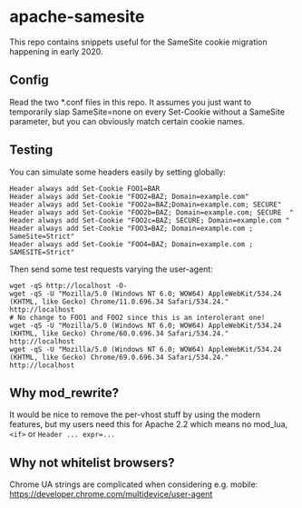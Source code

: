 # apache-samesite
This repo contains snippets useful for the SameSite cookie migration happening in early 2020.

## Config

Read the two *.conf files in this repo. It assumes you just want to temporarily slap SameSite=none
on every Set-Cookie without a SameSite parameter, but you can obviously match certain cookie names.

## Testing

You can simulate some headers easily by setting globally:

    Header always add Set-Cookie FOO1=BAR
    Header always add Set-Cookie "FOO2=BAZ; Domain=example.com"
    Header always add Set-Cookie "FOO2a=BAZ;Domain=example.com; SECURE"
    Header always add Set-Cookie "FOO2b=BAZ; Domain=example.com; SECURE  "
    Header always add Set-Cookie "FOO2c=BAZ; SECURE; Domain=example.com "
    Header always add Set-Cookie "FOO3=BAZ; Domain=example.com ; SameSite=Strict"
    Header always add Set-Cookie "FOO4=BAZ; Domain=example.com ; SAMESITE=Strict"

Then send some test requests varying the user-agent:

    wget -qS http://localhost -O-
    wget -qS -U "Mozilla/5.0 (Windows NT 6.0; WOW64) AppleWebKit/534.24 (KHTML, like Gecko) Chrome/11.0.696.34 Safari/534.24." http://localhost
    # No change to FOO1 and FOO2 since this is an interolerant one!
    wget -qS -U "Mozilla/5.0 (Windows NT 6.0; WOW64) AppleWebKit/534.24 (KHTML, like Gecko) Chrome/60.0.696.34 Safari/534.24." http://localhost
    wget -qS -U "Mozilla/5.0 (Windows NT 6.0; WOW64) AppleWebKit/534.24 (KHTML, like Gecko) Chrome/69.0.696.34 Safari/534.24." http://localhost


## Why mod_rewrite?
It would be nice to remove the per-vhost stuff by using the modern features, but 
my users need this for Apache 2.2 which means no mod_lua, `<if>` or `Header ... expr=...`


## Why not whitelist browsers?

Chrome UA strings are complicated when considering e.g. mobile: https://developer.chrome.com/multidevice/user-agent
